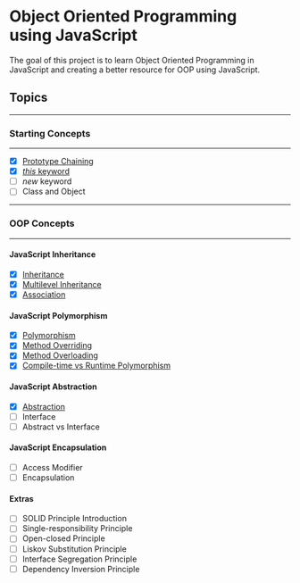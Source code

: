 # Object Oriented Programming <br> using JavaScript

The goal of this project is to learn Object Oriented Programming in JavaScript and creating a better resource for OOP using JavaScript.

## Topics

---

### Starting Concepts

---

- [x] [Prototype Chaining](/Starting%20Concepts/Prototype%20Chaining.md)
- [x] [_this_ keyword](/Starting%20Concepts/this_Keyword.md)
- [ ] _new_ keyword
- [ ] Class and Object

---

### OOP Concepts

---

#### JavaScript Inheritance

- [x] [Inheritance](/OOP%20Concepts/Inheritance/Inheritance.md)
- [x] [Multilevel Inheritance](/OOP%20Concepts/Inheritance/Multilevel_Inheritance.md)
- [x] [Association](/OOP%20Concepts/Inheritance/Association.md)

#### JavaScript Polymorphism

- [x] [Polymorphism](/OOP%20Concepts/Polymorphism/Polymorphism.md)
- [x] [Method Overriding](/OOP%20Concepts/Polymorphism/overriding.md)
- [x] [Method Overloading](/OOP%20Concepts/Polymorphism/overloading.md)
- [x] [Compile-time vs Runtime Polymorphism](/OOP%20Concepts/Polymorphism/compile_vs_runtime_polymorphism.md)

#### JavaScript Abstraction

- [x] [Abstraction](/OOP%20Concepts/Abstraction/Abstraction.md)
- [ ] Interface
- [ ] Abstract vs Interface

#### JavaScript Encapsulation

- [ ] Access Modifier
- [ ] Encapsulation

#### Extras

- [ ] SOLID Principle Introduction
- [ ] Single-responsibility Principle
- [ ] Open-closed Principle
- [ ] Liskov Substitution Principle
- [ ] Interface Segregation Principle
- [ ] Dependency Inversion Principle
